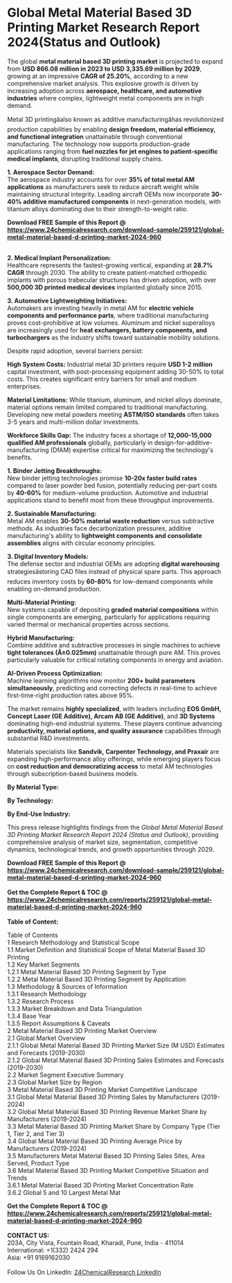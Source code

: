 <h1>Global Metal Material Based 3D Printing Market Research Report 2024(Status and Outlook)</h1><p>The global <strong>metal material based 3D printing market</strong> is projected to expand from <strong>USD 866.08 million in 2023 to USD 3,335.69 million by 2029</strong>, growing at an impressive <strong>CAGR of 25.20%</strong>, according to a new comprehensive market analysis. This explosive growth is driven by increasing adoption across <strong>aerospace, healthcare, and automotive industries</strong> where complex, lightweight metal components are in high demand.</p><p>Metal 3D printingâalso known as additive manufacturingâhas revolutionized production capabilities by enabling <strong>design freedom, material efficiency, and functional integration</strong> unattainable through conventional manufacturing. The technology now supports production-grade applications ranging from <strong>fuel nozzles for jet engines to patient-specific medical implants</strong>, disrupting traditional supply chains.</p><p><strong>1. Aerospace Sector Demand:</strong><br>  
The aerospace industry accounts for over <strong>35% of total metal AM applications</strong> as manufacturers seek to reduce aircraft weight while maintaining structural integrity. Leading aircraft OEMs now incorporate <strong>30-40% additive manufactured components</strong> in next-generation models, with titanium alloys dominating due to their strength-to-weight ratio.</p><div><b>Download FREE Sample of this Report @ 
            <a href="https://www.24chemicalresearch.com/download-sample/259121/global-metal-material-based-d-printing-market-2024-960">
            https://www.24chemicalresearch.com/download-sample/259121/global-metal-material-based-d-printing-market-2024-960</a></b></div><br><p><strong>2. Medical Implant Personalization:</strong><br>  
Healthcare represents the fastest-growing vertical, expanding at <strong>28.7% CAGR</strong> through 2030. The ability to create patient-matched orthopedic implants with porous trabecular structures has driven adoption, with over <strong>500,000 3D printed medical devices</strong> implanted globally since 2015.</p><p><strong>3. Automotive Lightweighting Initiatives:</strong><br>  
Automakers are investing heavily in metal AM for <strong>electric vehicle components and performance parts</strong>, where traditional manufacturing proves cost-prohibitive at low volumes. Aluminum and nickel superalloys are increasingly used for <strong>heat exchangers, battery components, and turbochargers</strong> as the industry shifts toward sustainable mobility solutions.</p><p>Despite rapid adoption, several barriers persist:</p><p><strong>High System Costs:</strong> Industrial metal 3D printers require <strong>USD 1-2 million</strong> capital investment, with post-processing equipment adding 30-50% to total costs. This creates significant entry barriers for small and medium enterprises.</p><p><strong>Material Limitations:</strong> While titanium, aluminum, and nickel alloys dominate, material options remain limited compared to traditional manufacturing. Developing new metal powders meeting <strong>ASTM/ISO standards</strong> often takes 3-5 years and multi-million dollar investments.</p><p><strong>Workforce Skills Gap:</strong> The industry faces a shortage of <strong>12,000-15,000 qualified AM professionals</strong> globally, particularly in design-for-additive-manufacturing (DfAM) expertise critical for maximizing the technology's benefits.</p><p><strong>1. Binder Jetting Breakthroughs:</strong><br>  
New binder jetting technologies promise <strong>10-20x faster build rates</strong> compared to laser powder bed fusion, potentially reducing per-part costs by <strong>40-60%</strong> for medium-volume production. Automotive and industrial applications stand to benefit most from these throughput improvements.</p><p><strong>2. Sustainable Manufacturing:</strong><br>  
Metal AM enables <strong>30-50% material waste reduction</strong> versus subtractive methods. As industries face decarbonization pressures, additive manufacturing's ability to <strong>lightweight components and consolidate assemblies</strong> aligns with circular economy principles.</p><p><strong>3. Digital Inventory Models:</strong><br>  
The defense sector and industrial OEMs are adopting <strong>digital warehousing</strong> strategiesâstoring CAD files instead of physical spare parts. This approach reduces inventory costs by <strong>60-80%</strong> for low-demand components while enabling on-demand production.</p><p><strong>Multi-Material Printing:</strong><br>
    New systems capable of depositing <strong>graded material compositions</strong> within single components are emerging, particularly for applications requiring varied thermal or mechanical properties across sections.</p><p><strong>Hybrid Manufacturing:</strong><br>
    Combine additive and subtractive processes in single machines to achieve <strong>tight tolerances (Â±0.025mm)</strong> unattainable through pure AM. This proves particularly valuable for critical rotating components in energy and aviation.</p><p><strong>AI-Driven Process Optimization:</strong><br>
    Machine learning algorithms now monitor <strong>200+ build parameters simultaneously</strong>, predicting and correcting defects in real-time to achieve first-time-right production rates above 95%.</p><p>The market remains <strong>highly specialized</strong>, with leaders including <strong>EOS GmbH, Concept Laser (GE Additive), Arcam AB (GE Additive)</strong>, and <strong>3D Systems</strong> dominating high-end industrial systems. These players continue advancing <strong>productivity, material options, and quality assurance</strong> capabilities through substantial R&amp;D investments.</p><p>Materials specialists like <strong>Sandvik, Carpenter Technology, and Praxair</strong> are expanding high-performance alloy offerings, while emerging players focus on <strong>cost reduction and democratizing access</strong> to metal AM technologies through subscription-based business models.</p><p><strong>By Material Type:</strong></p><p><strong>By Technology:</strong></p><p><strong>By End-Use Industry:</strong></p><p>This press release highlights findings from the <em>Global Metal Material Based 3D Printing Market Research Report 2024 (Status and Outlook)</em>, providing comprehensive analysis of market size, segmentation, competitive dynamics, technological trends, and growth opportunities through 2029.</p><div><b>Download FREE Sample of this Report @ 
            <a href="https://www.24chemicalresearch.com/download-sample/259121/global-metal-material-based-d-printing-market-2024-960">
            https://www.24chemicalresearch.com/download-sample/259121/global-metal-material-based-d-printing-market-2024-960</a></b></div><br><div><b>Get the Complete Report & TOC @ 
            <a href="https://www.24chemicalresearch.com/reports/259121/global-metal-material-based-d-printing-market-2024-960">
            https://www.24chemicalresearch.com/reports/259121/global-metal-material-based-d-printing-market-2024-960</a></b></div><br>
            <b>Table of Content:</b><p>Table of Contents<br />
1 Research Methodology and Statistical Scope<br />
1.1 Market Definition and Statistical Scope of Metal Material Based 3D Printing<br />
1.2 Key Market Segments<br />
1.2.1 Metal Material Based 3D Printing Segment by Type<br />
1.2.2 Metal Material Based 3D Printing Segment by Application<br />
1.3 Methodology & Sources of Information<br />
1.3.1 Research Methodology<br />
1.3.2 Research Process<br />
1.3.3 Market Breakdown and Data Triangulation<br />
1.3.4 Base Year<br />
1.3.5 Report Assumptions & Caveats<br />
2 Metal Material Based 3D Printing Market Overview<br />
2.1 Global Market Overview<br />
2.1.1 Global Metal Material Based 3D Printing Market Size (M USD) Estimates and Forecasts (2019-2030)<br />
2.1.2 Global Metal Material Based 3D Printing Sales Estimates and Forecasts (2019-2030)<br />
2.2 Market Segment Executive Summary<br />
2.3 Global Market Size by Region<br />
3 Metal Material Based 3D Printing Market Competitive Landscape<br />
3.1 Global Metal Material Based 3D Printing Sales by Manufacturers (2019-2024)<br />
3.2 Global Metal Material Based 3D Printing Revenue Market Share by Manufacturers (2019-2024)<br />
3.3 Metal Material Based 3D Printing Market Share by Company Type (Tier 1, Tier 2, and Tier 3)<br />
3.4 Global Metal Material Based 3D Printing Average Price by Manufacturers (2019-2024)<br />
3.5 Manufacturers Metal Material Based 3D Printing Sales Sites, Area Served, Product Type<br />
3.6 Metal Material Based 3D Printing Market Competitive Situation and Trends<br />
3.6.1 Metal Material Based 3D Printing Market Concentration Rate<br />
3.6.2 Global 5 and 10 Largest Metal Mat</p><div><b>Get the Complete Report & TOC @ 
            <a href="https://www.24chemicalresearch.com/reports/259121/global-metal-material-based-d-printing-market-2024-960">
            https://www.24chemicalresearch.com/reports/259121/global-metal-material-based-d-printing-market-2024-960</a></b></div><br><b>CONTACT US:</b><br>
            203A, City Vista, Fountain Road, Kharadi, Pune, India - 411014<br>
            International: +1(332) 2424 294<br>
            Asia: +91 9169162030 <br><br>
            Follow Us On LinkedIn: <a href="https://www.linkedin.com/company/24chemicalresearch/">24ChemicalResearch LinkedIn</a>
